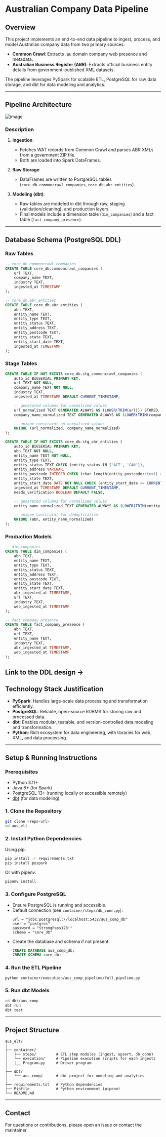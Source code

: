 # Australian Company Data Pipeline

## Overview

This project implements an end-to-end data pipeline to ingest, process, and model Australian company data from two primary sources:
- **Common Crawl**: Extracts .au domain company web presence and metadata.
- **Australian Business Register (ABR)**: Extracts official business entity details from government-published XML datasets.

The pipeline leverages PySpark for scalable ETL, PostgreSQL for raw data storage, and dbt for data modeling and analytics.

---

## Pipeline Architecture

![image](https://github.com/user-attachments/assets/88890fe1-a7cb-4d56-b863-fca5f1a5d164)


### Description

1. **Ingestion**:  
   - Fetches WAT records from Common Crawl and parses ABR XMLs from a government ZIP file.
   - Both are loaded into Spark DataFrames.

2. **Raw Storage**:  
   - DataFrames are written to PostgreSQL tables (`core_db.commoncrawl_companies`, `core_db.abr_entities`).

3. **Modeling (dbt)**:  
   - Raw tables are modeled in dbt through raw, staging (validation/cleaning), and production layers.
   - Final models include a dimension table (`dim_companies`) and a fact table (`fact_company_presence`).

---

## Database Schema (PostgreSQL DDL)

### Raw Tables

```sql
-- core_db.commoncrawl_companies
CREATE TABLE core_db.commoncrawl_companies (
    url TEXT,
    company_name TEXT,
    industry TEXT,
    ingested_at TIMESTAMP
);

-- core_db.abr_entities
CREATE TABLE core_db.abr_entities (
    abn TEXT,
    entity_name TEXT,
    entity_type TEXT,
    entity_status TEXT,
    entity_address TEXT,
    entity_postcode TEXT,
    entity_state TEXT,
    entity_start_date TEXT,
    ingested_at TIMESTAMP
);
```
### Stage Tables
```sql
CREATE TABLE IF NOT EXISTS core_db.stg_commoncrawl_companies (
    auto_id BIGSERIAL PRIMARY KEY,
    url TEXT NOT NULL,
    company_name TEXT NOT NULL,
    industry TEXT,
    ingested_at TIMESTAMP DEFAULT CURRENT_TIMESTAMP,

    -- generated columns for normalized values
    url_normalized TEXT GENERATED ALWAYS AS (LOWER(TRIM(url))) STORED,
    company_name_normalized TEXT GENERATED ALWAYS AS (LOWER(TRIM(company_name))) STORED,

    -- unique constraint on normalized values
    UNIQUE (url_normalized, company_name_normalized)
);

CREATE TABLE IF NOT EXISTS core_db.stg_abr_entities (
    auto_id BIGSERIAL PRIMARY KEY,
    abn TEXT NOT NULL,
    entity_name TEXT NOT NULL,
    entity_type TEXT,
    entity_status TEXT CHECK (entity_status IN ('ACT', 'CAN')),
    entity_address VARCHAR,
    entity_postcode INTEGER CHECK (char_length(entity_postcode::text) = 4),
    entity_state TEXT,
    entity_start_date DATE NOT NULL CHECK (entity_start_date <= CURRENT_DATE),
    ingested_at TIMESTAMP DEFAULT CURRENT_TIMESTAMP,
    needs_verification BOOLEAN DEFAULT FALSE,

    -- generated columns for normalized values
    entity_name_normalized TEXT GENERATED ALWAYS AS (LOWER(TRIM(entity_name))) STORED,

    -- unique constraint for deduplication
    UNIQUE (abn, entity_name_normalized)
);
```

### Production Models

```sql
-- dim_companies
CREATE TABLE dim_companies (
    abn TEXT,
    entity_name TEXT,
    entity_type TEXT,
    entity_status TEXT,
    entity_address TEXT,
    entity_postcode TEXT,
    entity_state TEXT,
    entity_start_date TEXT,
    abr_ingested_at TIMESTAMP,
    url TEXT,
    industry TEXT,
    web_ingested_at TIMESTAMP
);

-- fact_company_presence
CREATE TABLE fact_company_presence (
    abn TEXT,
    url TEXT,
    entity_name TEXT,
    industry TEXT,
    abr_ingested_at TIMESTAMP,
    web_ingested_at TIMESTAMP
);
```
Link to the DDL design -> 
---

## Technology Stack Justification

- **PySpark**: Handles large-scale data processing and transformation efficiently.
- **PostgreSQL**: Reliable, open-source RDBMS for storing raw and processed data.
- **dbt**: Enables modular, testable, and version-controlled data modeling and transformation.
- **Python**: Rich ecosystem for data engineering, with libraries for web, XML, and data processing.

---

## Setup & Running Instructions

### Prerequisites

- Python 3.11+
- Java 8+ (for Spark)
- PostgreSQL 13+ (running locally or accessible remotely)
- [dbt](https://docs.getdbt.com/docs/installation) (for data modeling)

### 1. Clone the Repository

```bash
git clone <repo-url>
cd aus_elt
```

### 2. Install Python Dependencies

Using pip:
```bash
pip install -r requirements.txt
pip install pyspark
```
Or with pipenv:
```bash
pipenv install
```

### 3. Configure PostgreSQL

- Ensure PostgreSQL is running and accessible.
- Default connection (see `container/steps/db_conn.py`):
  ```
  url = "jdbc:postgresql://localhost:5432/aus_comp_db"
  user = "postgres"
  password = "StrongPass123!"
  schema = "core_db"
  ```
- Create the database and schema if not present:
  ```sql
  CREATE DATABASE aus_comp_db;
  CREATE SCHEMA core_db;
  ```

### 4. Run the ETL Pipeline

```bash
python container/execution/aus_comp_pipeline/full_pipeline.py
```

### 5. Run dbt Models

```bash
cd dbt/aus_comp
dbt run
dbt test
```

---

## Project Structure

```
aus_elt/
│
├── container/
│   ├── steps/         # ETL step modules (ingest, upsert, db_conn)
│   └── execution/     # Pipeline execution scripts for each ingests
|   |__ Program.py     # Driver program
│
├── dbt/
│   └── aus_comp/      # dbt project for modeling and analytics
│
├── requirements.txt   # Python dependencies
├── Pipfile            # Python environment (pipenv)
└── README.md
```

---

## Contact

For questions or contributions, please open an issue or contact the maintainer.
